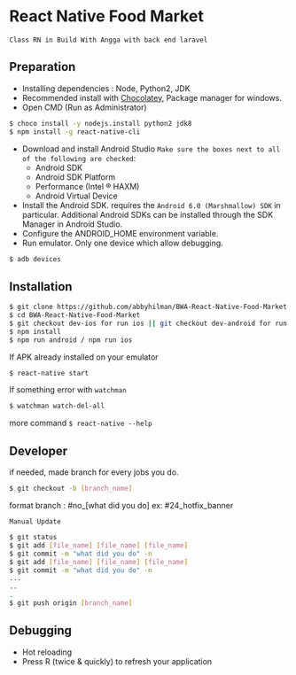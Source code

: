 # React Native Food Market
`Class RN in Build With Angga with back end laravel`

## Preparation
- Installing dependencies : Node, Python2, JDK
- Recommended install with [Chocolatey](https://chocolatey.org/install), Package manager for windows.
- Open CMD (Run as Administrator)

```bash
$ choco install -y nodejs.install python2 jdk8
$ npm install -g react-native-cli
```
- Download and install Android Studio
`Make sure the boxes next to all of the following are checked`:
  - Android SDK
  - Android SDK Platform
  - Performance (Intel ® HAXM)
  - Android Virtual Device
- Install the Android SDK. requires the `Android 6.0 (Marshmallow) SDK` in particular. Additional Android SDKs can be installed through the SDK Manager in Android Studio.
- Configure the ANDROID_HOME environment variable.
- Run emulator. Only one device which allow debugging.
```bash
$ adb devices
```

## Installation

```bash
$ git clone https://github.com/abbyhilman/BWA-React-Native-Food-Market.git
$ cd BWA-React-Native-Food-Market
$ git checkout dev-ios for run ios || git checkout dev-android for run android
$ npm install
$ npm run android / npm run ios
```

If APK already installed on your emulator

```bash
$ react-native start
```

If something error with `watchman`

```bash
$ watchman watch-del-all
```
more command `$ react-native --help`

## Developer
if needed, made branch for every jobs you do.

```bash
$ git checkout -b [branch_name]
```
format branch : #no_[what did you do]
ex: #24_hotfix_banner

`Manual Update`

```bash
$ git status
$ git add [file_name] [file_name] [file_name]
$ git commit -m "what did you do" -n
$ git add [file_name] [file_name] [file_name]
$ git commit -m "what did you do" -n
...
..
.
$ git push origin [branch_name]
```

## Debugging
- Hot reloading
- Press R (twice & quickly) to refresh your application
